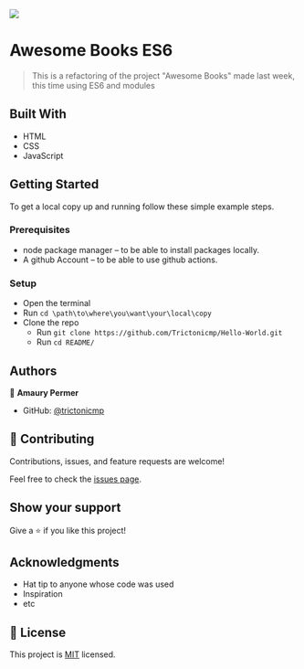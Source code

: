 ![](https://img.shields.io/badge/Microverse-blueviolet)

# Awesome Books ES6

> This is a refactoring of the project "Awesome Books" made last week, this time using ES6 and modules


## Built With

- HTML
- CSS
- JavaScript


## Getting Started

To get a local copy up and running follow these simple example steps.

### Prerequisites

* node package manager – to be able to install packages locally.
* A github Account – to be able to use github actions.


### Setup
* Open the terminal
* Run ```cd \path\to\where\you\want\your\local\copy```
* Clone the repo
  * Run ```git clone https://github.com/Trictonicmp/Hello-World.git```
  * Run ```cd README/```


## Authors

👤 **Amaury Permer**

- GitHub: [@trictonicmp](https://github.com/Trictonicmp)


## 🤝 Contributing

Contributions, issues, and feature requests are welcome!

Feel free to check the [issues page](../../issues/).

## Show your support

Give a ⭐️ if you like this project!

## Acknowledgments

- Hat tip to anyone whose code was used
- Inspiration
- etc

## 📝 License

This project is [MIT](./MIT.md) licensed.
